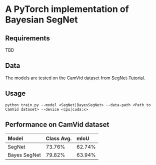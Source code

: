 # A PyTorch implementation of Bayesian SegNet

## Requirements
TBD

## Data
The models are tested on the CamVid dataset from [SegNet-Tutorial](https://github.com/alexgkendall/SegNet-Tutorial).

## Usage
```
python train.py --model <SegNet|BayesSegNet> --data-path <Path to CamVid dataset> --device <cpu|cuda:x>
```

## Performance on CamVid dataset
| Model | Class Avg. | mIoU |
|:------|:-----------|:-----|
| SegNet | 73.76% | 62.74% |
| Bayes SegNet | 79.82% | 63.94% |

